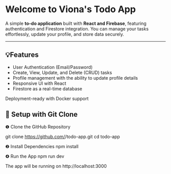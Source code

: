 # Welcome to Viona's Todo App

A simple **to-do application** built with **React and Firebase**, featuring authentication and Firestore integration. You can manage your tasks effortlessly, update your profile, and store data securely.  

---

## 💡Features
- User Authentication (Email/Password)
- Create, View, Update, and Delete (CRUD) tasks
- Profile management with the ability to update profile details
- Responsive UI with React
- Firestore as a real-time database

Deployment-ready with Docker support

## 🔧 Setup with Git Clone
❶ Clone the GitHub Repository

git clone https://github.com/<your-username>/todo-app.git
cd todo-app

❷ Install Dependencies
npm install

❹ Run the App
npm run dev

The app will be running on http://localhost:3000
